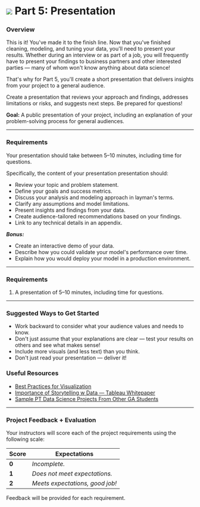 # ![](https://ga-dash.s3.amazonaws.com/production/assets/logo-9f88ae6c9c3871690e33280fcf557f33.png) Part 5: Presentation

### Overview

This is it! You've made it to the finish line. Now that you've finished cleaning, modeling, and tuning your data, you'll need to present your results. Whether during an interview or as part of a job, you will frequently have to present your findings to business partners and other interested parties — many of whom won't know anything about data science!

That's why for Part 5, you'll create a short presentation that delivers insights from your project to a general audience.

Create a presentation that reviews your approach and findings, addresses limitations or risks, and suggests next steps. Be prepared for questions!

**Goal:** A public presentation of your project, including an explanation of your problem-solving process for general audiences.

---

### Requirements

Your presentation should take between 5–10 minutes, including time for questions.

Specifically, the content of your presentation presentation should:
- Review your topic and problem statement.
- Define your goals and success metrics.
- Discuss your analysis and modeling approach in layman's terms.
- Clarify any assumptions and model limitations.
- Present insights and findings from your data.
- Create audience-tailored recommendations based on your findings.
- Link to any technical details in an appendix.

***Bonus:***

 - Create an interactive demo of your data.
 - Describe how you could validate your model's performance over time.
 - Explain how you would deploy your model in a production environment.

---

### Requirements

1. A presentation of 5–10 minutes, including time for questions.

---

### Suggested Ways to Get Started

- Work backward to consider what your audience values and needs to know.
- Don't just assume that your explanations are clear — test your results on others and see what makes sense!
- Include more visuals (and less text) than you think.
- Don't just read your presentation — deliver it!

### Useful Resources

- [Best Practices for Visualization ](https://drive.google.com/file/d/0Bx2SHQGVqWasWUpNX28yMTVuS1U/view?usp=sharing)
- [Importance of Storytelling w Data — Tableau Whitepaper](https://drive.google.com/file/d/0Bx2SHQGVqWasTmhYM1FHX3JfNEU/view?usp=sharing)
- [Sample PT Data Science Projects From Other GA Students](https://gallery.generalassemb.ly/DS?metro=)

---

### Project Feedback + Evaluation

Your instructors will score each of the project requirements using the following scale:

Score | Expectations
----- | ------------
**0** | _Incomplete._
**1** | _Does not meet expectations._
**2** | _Meets expectations, good job!_

Feedback will be provided for each requirement.
